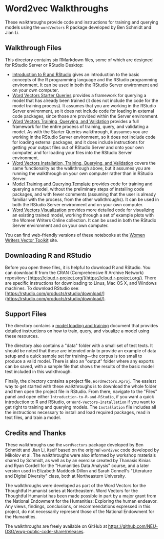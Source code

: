 # Word2vec Walkthroughs

These walkthroughs provide code and instructions for training and querying models using the `wordVectors` R package developed by Ben Schmidt and Jian Li.

## Walkthrough Files
This directory contains six RMarkdown files, some of which are designed for RStudio Server or RStudio Desktop:

* [Introduction to R and RStudio](Introduction-to-R-and-RStudio.Rmd) gives an introduction to the basic concepts of the R programming language and the RStudio programming environment. It can be used in both the RStudio Server environment and on your own computer.
* [Word Vectors Starter Queries](Word-Vectors-Starter-Queries.Rmd) provides a framework for querying a model that has already been trained (it does not include the code for the model training process). It assumes that you are working in the RStudio Server environment, so it does not include code for loading in external code packages, since those are provided within the Server environment.
* [Word Vectors Training, Querying, and Validation](Word-Vectors-Training-Querying-and-Validation.Rmd) provides a full framework for the entire process of training, query, and validating a model. As with the Starter Queries walkthrough, it assumes you are working in the RStudio Server environment, so it does not include code for loading external packages, and it does include instructions for getting your output files out of RStudio Server and onto your own computer, and for loading your files into the RStudio Server environment. 
* [Word Vectors Installation, Training, Querying, and Validation](Word-Vectors-Installation-Training-Querying-and-Validation.Rmd) covers the same functionality as the walkthrough above, but it assumes you are running the walkthrough on your own computer rather than in RStudio Server.
* [Model Training and Querying Template](Model-Training-and-Querying-Template.Rmd) provides code for training and querying a model, without the preliminary steps of installing code packages, and with fewer comments (assuming that the user is already familiar with the process, from the other walkthroughs). It can be used in both the RStudio Server environment and on your own computer.
* [Word Vectors Visualization](Word-Vectors-Visualization.Rmd) provides more detailed code for visualizing an existing trained model, working through a set of example plots with the Women Writers Online collection. It can be used in both the RStudio Server environment and on your own computer.

You can find web-friendly versions of these notebooks at the [Women Writers Vector Toolkit](https://wwp.northeastern.edu/lab/wwvt/resources/walkthroughs/index.html) site.

## Downloading R and RStudio
Before you open these files, it is helpful to download R and RStudio. You can download R from the CRAN (Comprehensive R Archive Network) repository: [https://cloud.r-project.org/](https://cloud.r-project.org/). There are specific instructions for downloading to Linus, Mac OS X, and Windows machines.
To download RStudio see: [https://rstudio.com/products/rstudio/download/](https://rstudio.com/products/rstudio/download/).

## Support Files
The directory contains a [model loading and training](https://github.com/NEU-DSG/wwp-public-code-share/blob/WordVectors/WordVectors/Model-Loading-and-Training.md) document that provides detailed instructions on how to train, query, and visualize a model using these resources. 

The directory also contains a "data" folder with a small set of test texts. It should be noted that these are intended only to provide an example of data setup and a quick sample set for training—the corpus is too small to produce a valid model. There is also an "output" folder where any exports can be saved, with a sample file that shows the results of the basic model test included in this walkthrough.

Finally, the directory contains a project file, `WordVectors.Rproj`. The easiest way to get started with these walkthroughs is to download the whole folder and then open the project file in RStudio. From there, navigate to the "Files" panel and open either `Introduction-to-R-and-RStudio`, if you want a quick introduction to R and RStudio, or `Word-Vectors-Installation` if you want to get right to training and querying models. The `Installation` file includes all the instructions necessary to install and load required packages, read in text files, and train a model. 

## Credits and Thanks
These walkthroughs use the `wordVectors` package developed by Ben Schmidt and Jian Li, itself based on the original `word2vec` code developed by Mikolov et al. The walkthroughs were also informed by workshop materials shared by Schmidt, as well as by an exercise created by Thanasis Kinias and Ryan Cordell for the "Humanities Data Analysis" course, and a later version used in Elizabeth Maddock Dillon and Sarah Connell's "Literature and Digital Diversity" class, both at Northeastern University.

The walkthroughs were developed as part of the Word Vectors for the Thoughtful Humanist series at Northeastern. Word Vectors for the Thoughtful Humanist has been made possible in part by a major grant from the National Endowment for the Humanities: Exploring the human endeavor. Any views, findings, conclusions, or recommendations expressed in this project, do not necessarily represent those of the National Endowment for the Humanities.

The walkthroughs are freely available on GitHub at <https://github.com/NEU-DSG/wwp-public-code-share/releases>.
